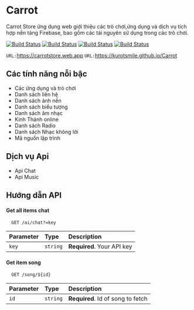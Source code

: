 # Carrot
Carrot Store ứng dụng web giới thiệu các trò chơi,ứng dụng và dịch vụ tích hợp nền tảng Firebase, bao gồm các tài nguyên sử dụng trong các trò chơi. 

[![Build Status](https://github.com/ajaxorg/ace/workflows/CI/badge.svg)](https://github.com/kurotsmile/Carrot/actions) 
[![Build Status](https://img.shields.io/badge/Facebook-%231877F2.svg)](https://www.facebook.com/kurotsmile) 
[![Build Status](https://img.shields.io/badge/Twitter-%231DA1F2.svg)](https://twitter.com/carrotstore1) 
[![Build Status](https://img.shields.io/badge/linkedin-%230077B5.svg)](https://www.linkedin.com/in/tranthienthanh/) 

`URL:`https://carrotstore.web.app
`URL:`https://kurotsmile.github.io/Carrot

## Các tính năng nỗi bậc
- Các ứng dụng và trò chơi
- Danh sách liên hệ
- Danh sách ảnh nền
- Danh sách biểu tượng
- Danh sách âm nhạc
- Kinh Thánh online
- Danh sách Radio
- Danh sách Nhạc không lời
- Mã nguồn lập trình

## Dịch vụ Api
- Api Chat
- Api Music

## Hướng dẫn API

#### Get all items chat

```http
  GET /ai/chat?=key
```

| Parameter | Type     | Description                |
| :-------- | :------- | :------------------------- |
| `key` | `string` | **Required**. Your API key |

#### Get item song

```http
  GET /song/${id}
```

| Parameter | Type     | Description                       |
| :-------- | :------- | :-------------------------------- |
| `id`      | `string` | **Required**. Id of song to fetch |